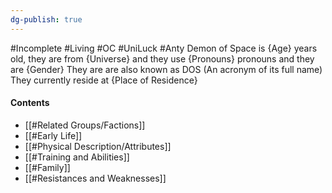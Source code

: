 ```yaml
---
dg-publish: true
---
```

#Incomplete #Living #OC #UniLuck #Anty 
Demon of Space is {Age} years old, they are from {Universe} and they use {Pronouns} pronouns and they are {Gender}
They are are also known as DOS (An acronym of its full name)
They currently reside at {Place of Residence}
#### Contents
- [[#Related Groups/Factions]]
- [[#Early Life]]
- [[#Physical Description/Attributes]]
- [[#Training and Abilities]]
- [[#Family]]
- [[#Resistances and Weaknesses]]